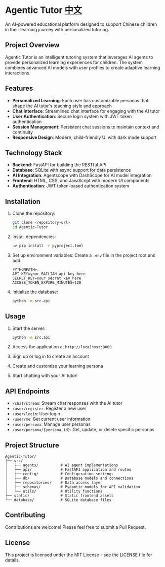 # Agentic Tutor [中文](readme_chinese.md)

An AI-powered educational platform designed to support Chinese children in their learning journey with personalized tutoring.

## Project Overview

Agentic Tutor is an intelligent tutoring system that leverages AI agents to provide personalized learning experiences for children. The system combines advanced AI models with user profiles to create adaptive learning interactions.

## Features

- **Personalized Learning**: Each user has customizable personas that shape the AI tutor's teaching style and approach
- **Chat Interface**: Streamlined chat interface for engaging with the AI tutor
- **User Authentication**: Secure login system with JWT token authentication
- **Session Management**: Persistent chat sessions to maintain context and continuity
- **Responsive Design**: Modern, child-friendly UI with dark mode support

## Technology Stack

- **Backend**: FastAPI for building the RESTful API
- **Database**: SQLite with async support for data persistence
- **AI Integration**: Agentscope with DashScope for AI model integration
- **Frontend**: HTML, CSS, and JavaScript with modern UI components
- **Authentication**: JWT token-based authentication system

## Installation

1. Clone the repository:

   ```bash
   git clone <repository-url>
   cd Agentic-Tutor
   ```

2. Install dependencies:

   ```bash
   uv pip install -r pyproject.toml
   ```

3. Set up environment variables:
   Create a `.env` file in the project root and add:

   ```
   PYTHONPATH=.
   API_KEY=your_BAILIAN_api_key_here
   SECRET_KEY=your_secret_key_here
   ACCESS_TOKEN_EXPIRE_MINUTES=120
   ```

4. Initialize the database:

   ```bash
   python -m src.api
   ```

## Usage

1. Start the server:

   ```bash
   python -m src.api
   ```

2. Access the application at `http://localhost:8000`

3. Sign up or log in to create an account

4. Create and customize your learning persona

5. Start chatting with your AI tutor!

## API Endpoints

- `/chat/stream`: Stream chat responses with the AI tutor
- `/user/register`: Register a new user
- `/user/login`: User login
- `/user/me`: Get current user information
- `/user/persona`: Manage user personas
- `/user/persona/{persona_id}`: Get, update, or delete specific personas

## Project Structure

```
Agentic-Tutor/
├── src/
│   ├── agents/          # AI agent implementations
│   ├── api/             # FastAPI application and routes
│   ├── config/          # Configuration settings
│   ├── db/              # Database models and connections
│   ├── repositories/    # Data access layer
│   ├── schemas/         # Pydantic models for API validation
│   └── utils/           # Utility functions
├── static/              # Static frontend assets
└── database/            # SQLite database files
```

## Contributing

Contributions are welcome! Please feel free to submit a Pull Request.

## License

This project is licensed under the MIT License - see the LICENSE file for details.
